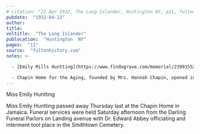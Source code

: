 ```yaml
---
# citation: "22 Apr 1932, The Long Islander, Huntington NY, p11, fultonhistory.com."
pubdate:  "1932-04-22"
author: 
title: 
voltitle:  "The Long Islander"
publocation:  "Huntington  NY"
pages:  "11"
source:  "fultonhistory.com"
notes: >-

  - [Emily Mills Huntting](https://www.findagrave.com/memorial/23991552/emily-mills-huntting) (1849 to 1932), Emily Mills' cousin.

  - Chapin Home for the Aging, founded by Mrs. Hannah Chapin, opened in 1869.
---
```


Miss Emily Huntting 

Miss Emily Huntting passed away Thursday last at the Chapin Home in Jamaica. Funeral services were held Saturday afternoon from the Darling Funeral Parlors on Landing avenue with Dr. Edward Abbey officiating and interment tool place in the Smithtown Cemetery. 

